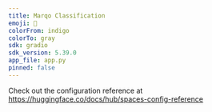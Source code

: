 ```yaml
---
title: Marqo Classification
emoji: 👀
colorFrom: indigo
colorTo: gray
sdk: gradio
sdk_version: 5.39.0
app_file: app.py
pinned: false
---
```


Check out the configuration reference at https://huggingface.co/docs/hub/spaces-config-reference
